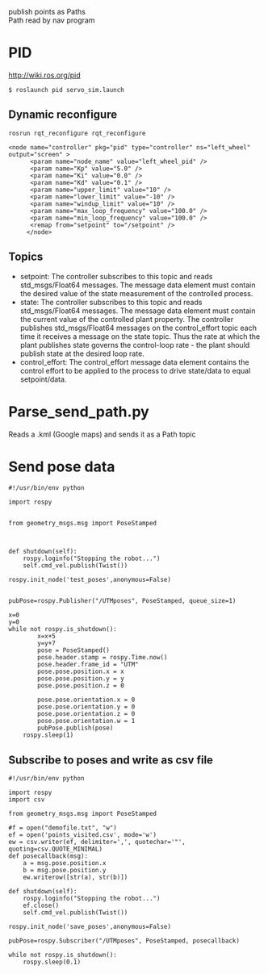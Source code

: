publish points as Paths <br>
Path read by nav program<br>

# PID
http://wiki.ros.org/pid
```
$ roslaunch pid servo_sim.launch
```
## Dynamic reconfigure
```
rosrun rqt_reconfigure rqt_reconfigure
```
```
<node name="controller" pkg="pid" type="controller" ns="left_wheel" output="screen" >
      <param name="node_name" value="left_wheel_pid" />
      <param name="Kp" value="5.0" />
      <param name="Ki" value="0.0" />
      <param name="Kd" value="0.1" />
      <param name="upper_limit" value="10" />
      <param name="lower_limit" value="-10" />
      <param name="windup_limit" value="10" />
      <param name="max_loop_frequency" value="100.0" />
      <param name="min_loop_frequency" value="100.0" />
      <remap from="setpoint" to="/setpoint" />
     </node>
```
## Topics
- setpoint: The controller subscribes to this topic and reads std_msgs/Float64 messages. The message data element must contain the desired value of the state measurement of the controlled process.
- state: The controller subscribes to this topic and reads std_msgs/Float64 messages. The message data element must contain the current value of the controlled plant property. The controller publishes std_msgs/Float64 messages on the control_effort topic each time it receives a message on the state topic. Thus the rate at which the plant publishes state governs the control-loop rate - the plant should publish state at the desired loop rate.
- control_effort: The control_effort message data element contains the control effort to be applied to the process to drive state/data to equal setpoint/data. 

# Parse_send_path.py
Reads a .kml (Google maps) and sends it as a Path topic

# Send pose data
```
#!/usr/bin/env python

import rospy


from geometry_msgs.msg import PoseStamped



def shutdown(self):
	rospy.loginfo("Stopping the robot...")
	self.cmd_vel.publish(Twist())

rospy.init_node('test_poses',anonymous=False)
    
 
pubPose=rospy.Publisher("/UTMposes", PoseStamped, queue_size=1)

x=0
y=0
while not rospy.is_shutdown():
        x=x+5
        y=y+7
        pose = PoseStamped()
        pose.header.stamp = rospy.Time.now()
        pose.header.frame_id = "UTM"
        pose.pose.position.x = x
        pose.pose.position.y = y
        pose.pose.position.z = 0

        pose.pose.orientation.x = 0
        pose.pose.orientation.y = 0
        pose.pose.orientation.z = 0
        pose.pose.orientation.w = 1
        pubPose.publish(pose)
	rospy.sleep(1)

```
## Subscribe to poses and write as csv file
```
#!/usr/bin/env python

import rospy
import csv

from geometry_msgs.msg import PoseStamped

#f = open("demofile.txt", "w")
ef = open('points_visited.csv', mode='w') 
ew = csv.writer(ef, delimiter=',', quotechar='"', quoting=csv.QUOTE_MINIMAL)
def posecallback(msg):
	a = msg.pose.position.x
	b = msg.pose.position.y
	ew.writerow([str(a), str(b)])

def shutdown(self):
	rospy.loginfo("Stopping the robot...")
	ef.close()
	self.cmd_vel.publish(Twist())

rospy.init_node('save_poses',anonymous=False)   
 
pubPose=rospy.Subscriber("/UTMposes", PoseStamped, posecallback)

while not rospy.is_shutdown():   
	rospy.sleep(0.1)
```

